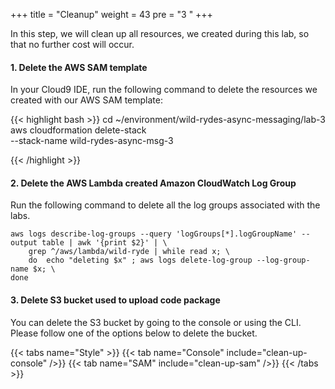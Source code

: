 +++
title = "Cleanup"
weight = 43
pre = "3 "
+++


In this step, we will clean up all resources, we created during this lab, so that no further cost will occur.

#### 1. Delete the AWS SAM template

In your Cloud9 IDE, run the following command to delete the resources we created with our AWS SAM template:

{{< highlight bash >}}
cd ~/environment/wild-rydes-async-messaging/lab-3
aws cloudformation delete-stack \
    --stack-name wild-rydes-async-msg-3

{{< /highlight >}}


#### 2. Delete the AWS Lambda created Amazon CloudWatch Log Group

Run the following command to delete all the log groups associated with the labs.

```
aws logs describe-log-groups --query 'logGroups[*].logGroupName' --output table | awk '{print $2}' | \
    grep ^/aws/lambda/wild-ryde | while read x; \
    do  echo "deleting $x" ; aws logs delete-log-group --log-group-name $x; \
done 
```

#### 3. Delete S3 bucket used to upload code package
You can delete the S3 bucket by going to the console or using the CLI. Please follow one of the options below to delete the bucket.

{{< tabs name="Style" >}}
{{< tab name="Console" include="clean-up-console" />}}
{{< tab name="SAM" include="clean-up-sam" />}}
{{< /tabs >}}


